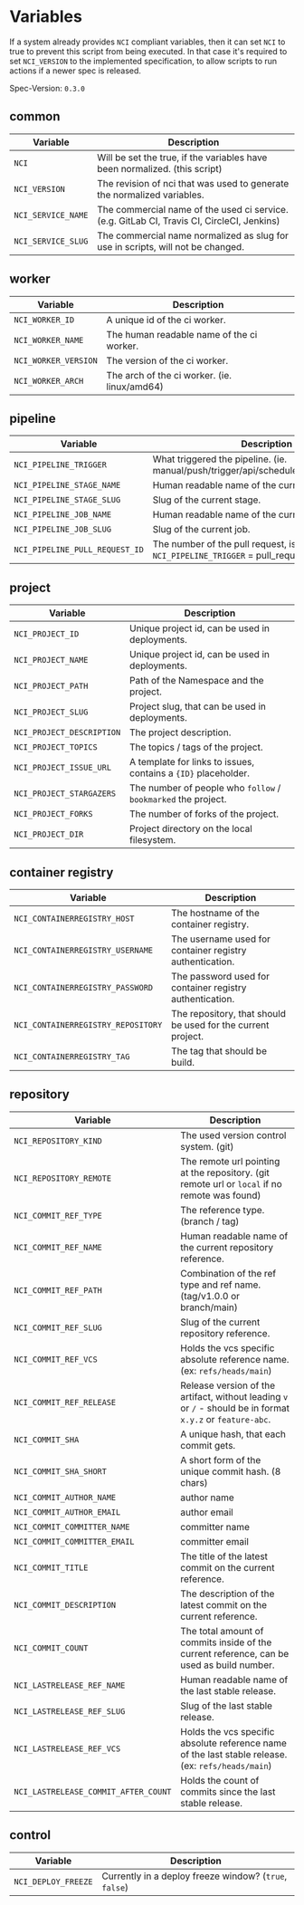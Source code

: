 # Variables

If a system already provides `NCI` compliant variables, then it can set `NCI` to true to prevent this script from being executed.
In that case it's required to set `NCI_VERSION` to the implemented specification, to allow scripts to run actions if a newer spec is released.

Spec-Version: `0.3.0`

## common

| Variable           | Description                                                                                |
|--------------------|--------------------------------------------------------------------------------------------|
| `NCI`              | Will be set the true, if the variables have been normalized. (this script)                 |
| `NCI_VERSION`      | The revision of nci that was used to generate the normalized variables.                    |
| `NCI_SERVICE_NAME` | The commercial name of the used ci service. (e.g. GitLab CI, Travis CI, CircleCI, Jenkins) |
| `NCI_SERVICE_SLUG` | The commercial name normalized as slug for use in scripts, will not be changed.            |

## worker

| Variable             | Description                                  |
|----------------------|----------------------------------------------|
| `NCI_WORKER_ID`      | A unique id of the ci worker.                |
| `NCI_WORKER_NAME`    | The human readable name of the ci worker.    |
| `NCI_WORKER_VERSION` | The version of the ci worker.                |
| `NCI_WORKER_ARCH`    | The arch of the ci worker. (ie. linux/amd64) |

## pipeline

| Variable                       | Description                                                                               |
|--------------------------------|-------------------------------------------------------------------------------------------|
| `NCI_PIPELINE_TRIGGER`         | What triggered the pipeline. (ie. manual/push/trigger/api/schedule/pull_request/build)    |
| `NCI_PIPELINE_STAGE_NAME`      | Human readable name of the current stage.                                                 |
| `NCI_PIPELINE_STAGE_SLUG`      | Slug of the current stage.                                                                |
| `NCI_PIPELINE_JOB_NAME`        | Human readable name of the current job.                                                   |
| `NCI_PIPELINE_JOB_SLUG`        | Slug of the current job.                                                                  |
| `NCI_PIPELINE_PULL_REQUEST_ID` | The number of the pull request, is only present if `NCI_PIPELINE_TRIGGER` = pull_request. |

## project

| Variable                  | Description                                                    |
|---------------------------|----------------------------------------------------------------|
| `NCI_PROJECT_ID`          | Unique project id, can be used in deployments.                 |
| `NCI_PROJECT_NAME`        | Unique project id, can be used in deployments.                 |
| `NCI_PROJECT_PATH`        | Path of the Namespace and the project.                         |
| `NCI_PROJECT_SLUG`        | Project slug, that can be used in deployments.                 |
| `NCI_PROJECT_DESCRIPTION` | The project description.                                       |
| `NCI_PROJECT_TOPICS`      | The topics / tags of the project.                              |
| `NCI_PROJECT_ISSUE_URL`   | A template for links to issues, contains a `{ID}` placeholder. |
| `NCI_PROJECT_STARGAZERS`  | The number of people who `follow` / `bookmarked` the project.  |
| `NCI_PROJECT_FORKS`       | The number of forks of the project.                            |
| `NCI_PROJECT_DIR`         | Project directory on the local filesystem.                     |

## container registry

| Variable                           | Description                                                  |
|------------------------------------|--------------------------------------------------------------|
| `NCI_CONTAINERREGISTRY_HOST`       | The hostname of the container registry.                      |
| `NCI_CONTAINERREGISTRY_USERNAME`   | The username used for container registry authentication.     |
| `NCI_CONTAINERREGISTRY_PASSWORD`   | The password used for container registry authentication.     |
| `NCI_CONTAINERREGISTRY_REPOSITORY` | The repository, that should be used for the current project. |
| `NCI_CONTAINERREGISTRY_TAG`        | The tag that should be build.                                |

## repository

| Variable                             | Description                                                                                                 |
|--------------------------------------|-------------------------------------------------------------------------------------------------------------|
| `NCI_REPOSITORY_KIND`                | The used version control system. (git)                                                                      |
| `NCI_REPOSITORY_REMOTE`              | The remote url pointing at the repository. (git remote url or `local` if no remote was found)               |
| `NCI_COMMIT_REF_TYPE`                | The reference type. (branch / tag)                                                                          |
| `NCI_COMMIT_REF_NAME`                | Human readable name of the current repository reference.                                                    |
| `NCI_COMMIT_REF_PATH`                | Combination of the ref type and ref name. (tag/v1.0.0 or branch/main)                                       |
| `NCI_COMMIT_REF_SLUG`                | Slug of the current repository reference.                                                                   |
| `NCI_COMMIT_REF_VCS`                 | Holds the vcs specific absolute reference name. (ex: `refs/heads/main`)                                     |
| `NCI_COMMIT_REF_RELEASE`             | Release version of the artifact, without leading `v` or `/` - should be in format `x.y.z` or `feature-abc`. |
| `NCI_COMMIT_SHA`                     | A unique hash, that each commit gets.                                                                       |
| `NCI_COMMIT_SHA_SHORT`               | A short form of the unique commit hash. (8 chars)                                                           |
| `NCI_COMMIT_AUTHOR_NAME`             | author name                                                                                                 |
| `NCI_COMMIT_AUTHOR_EMAIL`            | author email                                                                                                |
| `NCI_COMMIT_COMMITTER_NAME`          | committer name                                                                                              |
| `NCI_COMMIT_COMMITTER_EMAIL`         | committer email                                                                                             |
| `NCI_COMMIT_TITLE`                   | The title of the latest commit on the current reference.                                                    |
| `NCI_COMMIT_DESCRIPTION`             | The description of the latest commit on the current reference.                                              |
| `NCI_COMMIT_COUNT`                   | The total amount of commits inside of the current reference, can be used as build number.                   |
| `NCI_LASTRELEASE_REF_NAME`           | Human readable name of the last stable release.                                                             |
| `NCI_LASTRELEASE_REF_SLUG`           | Slug of the last stable release.                                                                            |
| `NCI_LASTRELEASE_REF_VCS`            | Holds the vcs specific absolute reference name of the last stable release. (ex: `refs/heads/main`)          |
| `NCI_LASTRELEASE_COMMIT_AFTER_COUNT` | Holds the count of commits since the last stable release.                                                   |

## control

| Variable            | Description                                            |
|---------------------|--------------------------------------------------------|
| `NCI_DEPLOY_FREEZE` | Currently in a deploy freeze window? (`true`, `false`) |
